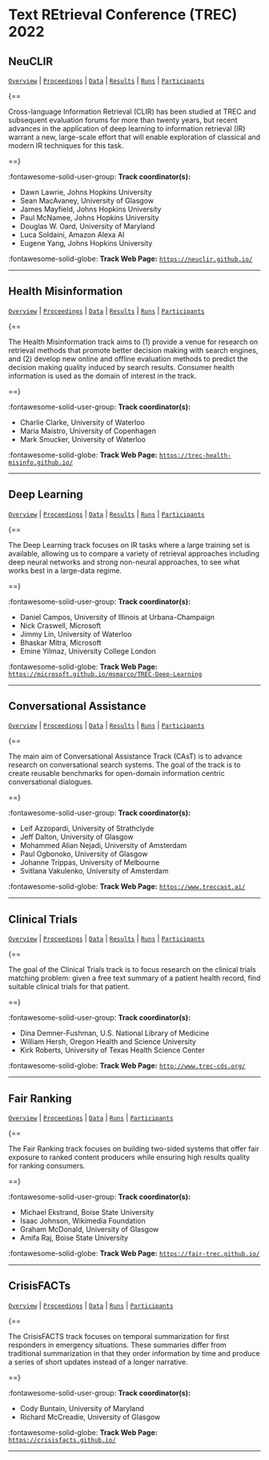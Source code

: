 # Text REtrieval Conference (TREC) 2022 

## NeuCLIR

[`Overview`](./neuclir/overview.md) | [`Proceedings`](./neuclir/proceedings.md) | [`Data`](./neuclir/data.md) | [`Results`](./neuclir/results.md) | [`Runs`](./neuclir/runs.md) | [`Participants`](./neuclir/participants.md)

{==

Cross-language Information Retrieval (CLIR) has been studied at TREC and subsequent evaluation forums for more than twenty years, but recent advances in the application of deep learning to information retrieval (IR) warrant a new, large-scale effort that will enable exploration of classical and modern IR techniques for this task.

==}

:fontawesome-solid-user-group: **Track coordinator(s):**

- Dawn Lawrie, Johns Hopkins University 
- Sean MacAvaney, University of Glasgow 
- James Mayfield, Johns Hopkins University 
- Paul McNamee, Johns Hopkins University 
- Douglas W. Oard, University of Maryland 
- Luca Soldaini, Amazon Alexa AI 
- Eugene Yang, Johns Hopkins University 


:fontawesome-solid-globe: **Track Web Page:** [`https://neuclir.github.io/`](https://neuclir.github.io/) 

---

## Health Misinformation

[`Overview`](./misinfo/overview.md) | [`Proceedings`](./misinfo/proceedings.md) | [`Data`](./misinfo/data.md) | [`Results`](./misinfo/results.md) | [`Runs`](./misinfo/runs.md) | [`Participants`](./misinfo/participants.md)

{==

The Health Misinformation track aims to (1) provide a venue for research on retrieval methods that promote better decision making with search engines, and (2) develop new online and offline evaluation methods to predict the decision making quality induced by search results. Consumer health information is used as the domain of interest in the track.

==}

:fontawesome-solid-user-group: **Track coordinator(s):**

- Charlie Clarke, University of Waterloo 
- Maria Maistro, University of Copenhagen 
- Mark Smucker, University of Waterloo 


:fontawesome-solid-globe: **Track Web Page:** [`https://trec-health-misinfo.github.io/`](https://trec-health-misinfo.github.io/) 

---

## Deep Learning

[`Overview`](./deep/overview.md) | [`Proceedings`](./deep/proceedings.md) | [`Data`](./deep/data.md) | [`Results`](./deep/results.md) | [`Runs`](./deep/runs.md) | [`Participants`](./deep/participants.md)

{==

The Deep Learning track focuses on IR tasks where a large training set is available, allowing us to compare a variety of retrieval approaches including deep neural networks and strong non-neural approaches, to see what works best in a large-data regime.

==}

:fontawesome-solid-user-group: **Track coordinator(s):**

- Daniel Campos, University of Illinois at Urbana-Champaign 
- Nick Craswell, Microsoft 
- Jimmy Lin, University of Waterloo 
- Bhaskar Mitra, Microsoft 
- Emine Yilmaz, University College London 


:fontawesome-solid-globe: **Track Web Page:** [`https://microsoft.github.io/msmarco/TREC-Deep-Learning`](https://microsoft.github.io/msmarco/TREC-Deep-Learning) 

---

## Conversational Assistance

[`Overview`](./cast/overview.md) | [`Proceedings`](./cast/proceedings.md) | [`Data`](./cast/data.md) | [`Results`](./cast/results.md) | [`Runs`](./cast/runs.md) | [`Participants`](./cast/participants.md)

{==

The main aim of Conversational Assistance Track (CAsT) is to advance research on conversational search systems. The goal of the track is to create reusable benchmarks for open-domain information centric conversational dialogues.

==}

:fontawesome-solid-user-group: **Track coordinator(s):**

- Leif Azzopardi, University of Strathclyde 
- Jeff Dalton, University of Glasgow 
- Mohammed Alian Nejadi, University of Amsterdam 
- Paul Ogbonoko, University of Glasgow 
- Johanne Trippas, University of Melbourne 
- Svitlana Vakulenko, University of Amsterdam 


:fontawesome-solid-globe: **Track Web Page:** [`https://www.treccast.ai/`](https://www.treccast.ai/) 

---

## Clinical Trials

[`Overview`](./trials/overview.md) | [`Proceedings`](./trials/proceedings.md) | [`Data`](./trials/data.md) | [`Results`](./trials/results.md) | [`Runs`](./trials/runs.md) | [`Participants`](./trials/participants.md)

{==

The goal of the Clinical Trials track is to focus research on the clinical trials matching problem: given a free text summary of a patient health record, find suitable clinical trials for that patient.

==}

:fontawesome-solid-user-group: **Track coordinator(s):**

- Dina Demner-Fushman, U.S. National Library of Medicine 
- William Hersh, Oregon Health and Science University 
- Kirk Roberts, University of Texas Health Science Center 


:fontawesome-solid-globe: **Track Web Page:** [`http://www.trec-cds.org/`](http://www.trec-cds.org/) 

---

## Fair Ranking

[`Overview`](./fair/overview.md) | [`Proceedings`](./fair/proceedings.md) | [`Data`](./fair/data.md) | [`Runs`](./fair/runs.md) | [`Participants`](./fair/participants.md)

{==

The Fair Ranking track focuses on building two-sided systems that offer fair exposure to ranked content producers while ensuring high results quality for ranking consumers.

==}

:fontawesome-solid-user-group: **Track coordinator(s):**

- Michael Ekstrand, Boise State University 
- Isaac Johnson, Wikimedia Foundation 
- Graham McDonald, University of Glasgow 
- Amifa Raj, Boise State University 


:fontawesome-solid-globe: **Track Web Page:** [`https://fair-trec.github.io/`](https://fair-trec.github.io/) 

---

## CrisisFACTs

[`Overview`](./crisis/overview.md) | [`Proceedings`](./crisis/proceedings.md) | [`Data`](./crisis/data.md) | [`Runs`](./crisis/runs.md) | [`Participants`](./crisis/participants.md)

{==

The CrisisFACTS track focuses on temporal summarization for first responders in emergency situations. These summaries differ from traditional summarization in that they order information by time and produce a series of short updates instead of a longer narrative.

==}

:fontawesome-solid-user-group: **Track coordinator(s):**

- Cody Buntain, University of Maryland 
- Richard McCreadie, University of Glasgow 


:fontawesome-solid-globe: **Track Web Page:** [`https://crisisfacts.github.io/`](https://crisisfacts.github.io/) 

---

